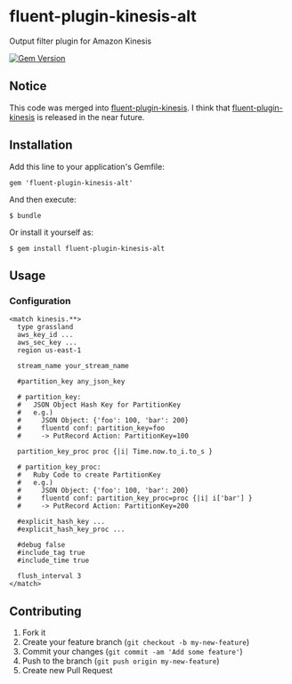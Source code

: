 # fluent-plugin-kinesis-alt

Output filter plugin for Amazon Kinesis

[![Gem Version](https://badge.fury.io/rb/fluent-plugin-kinesis-alt.png)](http://badge.fury.io/rb/fluent-plugin-kinesis-alt)

## Notice

This code was merged into [fluent-plugin-kinesis](https://github.com/imaifactory/fluent-plugin-kinesis).
I think that [fluent-plugin-kinesis](https://github.com/imaifactory/fluent-plugin-kinesis) is released in the near future.

## Installation

Add this line to your application's Gemfile:

    gem 'fluent-plugin-kinesis-alt'

And then execute:

    $ bundle

Or install it yourself as:

    $ gem install fluent-plugin-kinesis-alt

## Usage

### Configuration

```
<match kinesis.**>
  type grassland
  aws_key_id ...
  aws_sec_key ...
  region us-east-1

  stream_name your_stream_name

  #partition_key any_json_key

  # partition_key:
  #   JSON Object Hash Key for PartitionKey
  #   e.g.)
  #     JSON Object: {'foo': 100, 'bar': 200}
  #     fluentd conf: partition_key=foo
  #     -> PutRecord Action: PartitionKey=100

  partition_key_proc proc {|i| Time.now.to_i.to_s }

  # partition_key_proc:
  #   Ruby Code to create PartitionKey
  #   e.g.)
  #     JSON Object: {'foo': 100, 'bar': 200}
  #     fluentd conf: partition_key_proc=proc {|i| i['bar'] }
  #     -> PutRecord Action: PartitionKey=200

  #explicit_hash_key ...
  #explicit_hash_key_proc ...

  #debug false
  #include_tag true
  #include_time true

  flush_interval 3
</match>
```

## Contributing

1. Fork it
2. Create your feature branch (`git checkout -b my-new-feature`)
3. Commit your changes (`git commit -am 'Add some feature'`)
4. Push to the branch (`git push origin my-new-feature`)
5. Create new Pull Request
